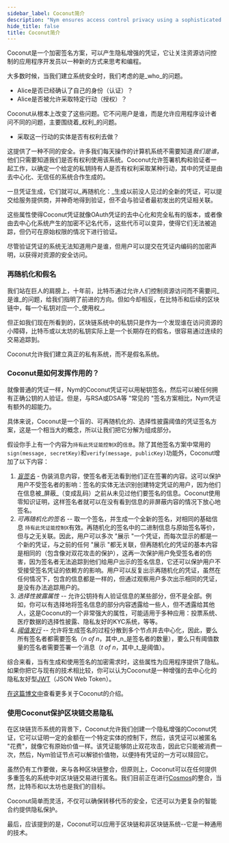 ```yaml
---
sidebar_label: Coconut简介
description: "Nym ensures access control privacy using a sophisticated signature scheme called Coconut."
hide_title: false
title: Coconut简介
---
```


Coconut是一个加密签名方案，可以产生隐私增强的凭证，它让关注资源访问控制的应用程序开发员以一种新的方式来思考和编程。

大多数时候，当我们建立系统安全时，我们考虑的是_who_的问题。

- Alice是否已经确认了自己的身份（认证）？
- Alice是否被允许采取特定行动（授权）？

Coconut从根本上改变了这些问题。它不问用户是谁，而是允许应用程序设计者问不同的问题，主要围绕着_权利_的问题。

- 采取这一行动的实体是否有权利去做？

这提供了一种不同的安全。许多我们每天操作的计算机系统不需要知道*我们是谁*，他们只需要知道我们是否有权利使用该系统。Coconut允许签署机构和验证者一起工作，以确定一个给定的私钥持有人是否有权利采取某种行动，其中的凭证是由去中心化、无信任的系统合作生成的。

一旦凭证生成，它们就可以_再随机化：_生成以前没人见过的全新的凭证，可以提交给服务提供商，并神奇地得到验证，但不会与验证者最初发出的凭证相关联。

这些属性使得Coconut凭证就像OAuth凭证的去中心化和完全私有的版本，或者像由去中心化系统产生的加密不记名代币，这些代币可以变异，使得它们无法被追踪，但仍可在原始权限的情况下进行验证。

尽管验证凭证的系统无法知道用户是谁，但用户可以提交在凭证内编码的加密声明，以获得对资源的安全访问。

### 再随机化和假名

我们站在巨人的肩膀上，十年前，比特币通过允许人们控制资源访问而不需要问_是谁_的问题，给我们指明了前进的方向。但如今却相反，在比特币和后续的区块链中，每一个私钥对应一个_使用权_。

但正如我们现在所看到的，区块链系统中的私钥只是作为一个发现谁在访问资源的小障碍，比特币或以太坊的私钥实际上是一个长期存在的假名，很容易通过连续的交易追踪到。

Coconut允许我们建立真正的私有系统，而不是假名系统。

### Coconut是如何发挥作用的？

就像普通的凭证一样，Nym的Coconut凭证可以用秘钥签名，然后可以被任何拥有正确公钥的人验证。但是，与RSA或DSA等 "常见的 "签名方案相比，Nym凭证有额外的超能力。

具体来说，Coconut是一个盲的、可再随机化的、选择性披露阈值的凭证签名方案，这是一个相当大的概念，所以让我们把它分解为组成部分。

假设你手上有一个内容为`持有此凭证能控制X`的`信息`。除了其他签名方案中常用的`sign(message, secretKey)`和`verify(message, publicKey)`功能外，Coconut增加了以下内容：

1. _[盲签名](https://en.wikipedia.org/wiki/Blind_signature)_ - 伪装消息内容，使签名者无法看到他们正在签署的内容。这可以保护用户不受签名者的影响：签名的实体无法识别创建特定凭证的用户，因为他们在信息被_屏蔽_（变成乱码）之前从未见过他们要签名的信息。Coconut使用零知识证明，这样签名者就可以在没有看到信息的非屏蔽内容的情况下放心地签名。
2. _可再随机化的签名_ -- 取一个签名，并生成一个全新的签名，对相同的基础信息 `持有此凭证能控制X`有效。再随机化的签名中的二进制信息与原始签名等价，但与之无关联。因此，用户可以多次 "展示 "一个凭证，而每次显示的都是一个新的凭证，与之前的任何 "展示 "都无关联，但再随机化的凭证的基本内容是相同的（包含像对双花攻击的保护），这再一次保护用户免受签名者的伤害，因为签名者无法追踪到他们给用户出示的签名信息，它还可以保护用户不受接受签名凭证的依赖方的影响。用户可以反复出示再随机化的凭证，虽然在任何情况下，包含的信息都是一样的，但通过观察用户多次出示相同的凭证，是没有办法追踪用户的。
4. _选择性披露属性_ -- 允许公钥持有人验证信息的某些部分，但不是全部。例如，你可以有选择地将签名信息的部分内容透露给一些人，但不透露给其他人，这是Coconut的一个非常强大的属性，可能适用于多种应用：投票系统、医疗数据的选择性披露、隐私友好的KYC系统，等等。
4. _[阈值发行](https://en.wikipedia.org/wiki/Threshold_cryptosystem)_ -- 允许将生成签名的过程分散到多个节点并去中心化，因此，要么所有签名者都需要签名（_n of n_，其中_n_是签名者的数量），要么只有阈值数量的签名者需要签署一个消息（_t of n_，其中_t_是阈值）。

综合来看，当有生成和使用签名的加密需求时，这些属性为应用程序提供了隐私。如果你把它与现有的技术相比较，你可以认为Coconut是一种增强的去中心化的隐私友好型[JWT](https://jwt.io/)（JSON Web Token）。

[在这篇博文中](https://medium.com/nymtech/nyms-coconut-credentials-an-overview-4aa4e922cd51)查看更多关于Coconut的介绍。

### 使用Coconut保护区块链交易隐私

在区块链货币系统的背景下，Coconut允许我们创建一个隐私增强的Coconut凭证，它可以证明一定的金额在一个特定实体的控制下，然后，该凭证可以被匿名 "花费"，就像它有原始价值一样。该凭证能够防止双花攻击，因此它只能被消费一次，然后，Nym验证节点可以解锁价值物，以便持有凭证的一方可以赎回它。

虽然仍有工作要做，来与各种区块链整合，但原则上，Coconut可以在任何提供多重签名的系统中对区块链交易进行匿名。我们目前正在进行[Cosmos](https://cosmos.network)的整合，当然，比特币和以太坊也是我们的目标。

Coconut简单而灵活，不仅可以确保转移代币的安全，它还可以为更复杂的智能合约提供隐私保护。

最后，应该提到的是，Coconut可以应用于区块链和非区块链系统--它是一种通用的技术。
